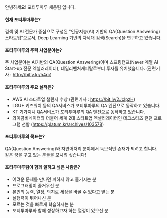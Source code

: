 안녕하세요! 포티투마루 채용팀 입니다.

#### 현재 포티투마루는?
검색 및 AI 전문가 중심으로 구성된 "인공지능(AI) 기반의 QA(Question Answering) 스타트업"으로서, Deep Learning 기반의 차세대 검색(Search)을 연구하고 있습니다.

#### 포티투마루의 주력 사업분야는?
주 사업분야는 AI기반의 QA(Question Answering)이며 스프링캠프(Naver 계열 AI Start-up 전문 엑셀러레이터), 데일리벤처캐피탈로부터 투자를 유치했습니다. (관련기사 : http://bitly.kr/h4rc)

#### 포티투마루의 주요 실적은?
- AWS AI 스타트업 챌린지 수상 (관련기사 : https://bit.ly/2JcIpzH)
- LGU+ 키즈워치 등의 QA서비스가 포티투마루의 QA 엔진으로 동작하고 있습니다.
- KT 기가지니 QA서비스가 포티투마루의 QA 엔진으로 동작하고 있습니다.
- 와이콤비네이터와 더불어 세계 2대 스타트업 엑셀러레이터인 테크스타즈 런던 프로그램 선발 (https://platum.kr/archives/103578)

#### 포티투마루의 목표는?
QA(Question Answering)와 자연어처리 분야에서 독보적인 존재가 되려고 합니다. 같은 꿈을 꾸고 있는 분들을 모시려 싶습니다!

#### 포티투마루팀이 함께 일하고 싶은 사람은?
- 어려운 문제를 만나면 피하지 않고 즐기시는 분
- 프로그래밍이 즐거우신 분
- 본인의 능력, 열정, 의지로 세상을 바꿀 수 있다고 믿는 분
- 실행력이 뛰어나신 분
- 모르는 것을 빠르게 학습하시는 분
- 포티투마루와 함께 성장하고자 하는 열정이 있으신 분





